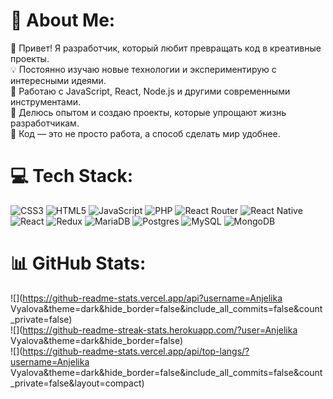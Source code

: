 # 💫 About Me:
🚀 Привет! Я разработчик, который любит превращать код в креативные проекты.<br>💡 Постоянно изучаю новые технологии и экспериментирую с интересными идеями.<br>🔧 Работаю с JavaScript, React, Node.js и другими современными инструментами.<br>📌 Делюсь опытом и создаю проекты, которые упрощают жизнь разработчикам.<br>🎯 Код — это не просто работа, а способ сделать мир удобнее.


# 💻 Tech Stack:
![CSS3](https://img.shields.io/badge/css3-%231572B6.svg?style=for-the-badge&logo=css3&logoColor=white) ![HTML5](https://img.shields.io/badge/html5-%23E34F26.svg?style=for-the-badge&logo=html5&logoColor=white) ![JavaScript](https://img.shields.io/badge/javascript-%23323330.svg?style=for-the-badge&logo=javascript&logoColor=%23F7DF1E) ![PHP](https://img.shields.io/badge/php-%23777BB4.svg?style=for-the-badge&logo=php&logoColor=white) ![React Router](https://img.shields.io/badge/React_Router-CA4245?style=for-the-badge&logo=react-router&logoColor=white) ![React Native](https://img.shields.io/badge/react_native-%2320232a.svg?style=for-the-badge&logo=react&logoColor=%2361DAFB) ![React](https://img.shields.io/badge/react-%2320232a.svg?style=for-the-badge&logo=react&logoColor=%2361DAFB) ![Redux](https://img.shields.io/badge/redux-%23593d88.svg?style=for-the-badge&logo=redux&logoColor=white) ![MariaDB](https://img.shields.io/badge/MariaDB-003545?style=for-the-badge&logo=mariadb&logoColor=white) ![Postgres](https://img.shields.io/badge/postgres-%23316192.svg?style=for-the-badge&logo=postgresql&logoColor=white) ![MySQL](https://img.shields.io/badge/mysql-4479A1.svg?style=for-the-badge&logo=mysql&logoColor=white) ![MongoDB](https://img.shields.io/badge/MongoDB-%234ea94b.svg?style=for-the-badge&logo=mongodb&logoColor=white)
# 📊 GitHub Stats:
![](https://github-readme-stats.vercel.app/api?username=Anjelika Vyalova&theme=dark&hide_border=false&include_all_commits=false&count_private=false)<br/>
![](https://github-readme-streak-stats.herokuapp.com/?user=Anjelika Vyalova&theme=dark&hide_border=false)<br/>
![](https://github-readme-stats.vercel.app/api/top-langs/?username=Anjelika Vyalova&theme=dark&hide_border=false&include_all_commits=false&count_private=false&layout=compact)

<!-- Proudly created with GPRM ( https://gprm.itsvg.in ) -->
